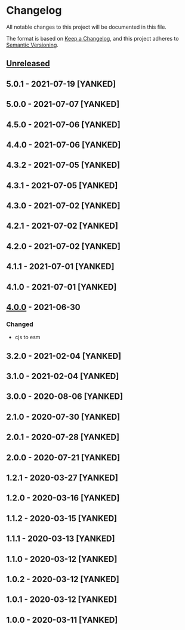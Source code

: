 # Changelog
All notable changes to this project will be documented in this file.

The format is based on [Keep a Changelog](https://keepachangelog.com/en/1.0.0/),
and this project adheres to [Semantic Versioning](https://semver.org/spec/v2.0.0.html).

## [Unreleased]

## 5.0.1 - 2021-07-19 [YANKED]

## 5.0.0 - 2021-07-07 [YANKED]

## 4.5.0 - 2021-07-06 [YANKED]

## 4.4.0 - 2021-07-06 [YANKED]

## 4.3.2 - 2021-07-05 [YANKED]

## 4.3.1 - 2021-07-05 [YANKED]

## 4.3.0 - 2021-07-02 [YANKED]

## 4.2.1 - 2021-07-02 [YANKED]

## 4.2.0 - 2021-07-02 [YANKED]

## 4.1.1 - 2021-07-01 [YANKED]

## 4.1.0 - 2021-07-01 [YANKED]

## [4.0.0] - 2021-06-30
### Changed
- cjs to esm

## 3.2.0 - 2021-02-04 [YANKED]

## 3.1.0 - 2021-02-04 [YANKED]

## 3.0.0 - 2020-08-06 [YANKED]

## 2.1.0 - 2020-07-30 [YANKED]

## 2.0.1 - 2020-07-28 [YANKED]

## 2.0.0 - 2020-07-21 [YANKED]

## 1.2.1 - 2020-03-27 [YANKED]

## 1.2.0 - 2020-03-16 [YANKED]

## 1.1.2 - 2020-03-15 [YANKED]

## 1.1.1 - 2020-03-13 [YANKED]

## 1.1.0 - 2020-03-12 [YANKED]

## 1.0.2 - 2020-03-12 [YANKED]

## 1.0.1 - 2020-03-12 [YANKED]

## 1.0.0 - 2020-03-11 [YANKED]
[Unreleased]: https://github.com/geut/nanomessage-rpc/compare/v5.0.1...HEAD
[4.0.0]: https://github.com/geut/nanomessage-rpc/compare/v3.2.0...v4.0.0
